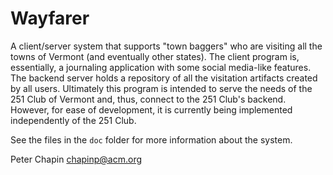 
Wayfarer
========

A client/server system that supports "town baggers" who are visiting all the towns of Vermont
(and eventually other states). The client program is, essentially, a journaling application with
some social media-like features. The backend server holds a repository of all the visitation
artifacts created by all users. Ultimately this program is intended to serve the needs of the
251 Club of Vermont and, thus, connect to the 251 Club's backend. However, for ease of
development, it is currently being implemented independently of the 251 Club.

See the files in the `doc` folder for more information about the system.

Peter Chapin
chapinp@acm.org

